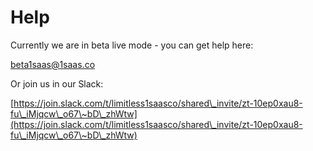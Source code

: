 # Help

Currently we are in beta live mode - you can get help here:

[beta1saas@1saas.co](mailto:beta1saas@1saas.co)

Or join us in our Slack:&#x20;

[https://join.slack.com/t/limitless1saasco/shared\_invite/zt-10ep0xau8-fu\_iMjqcw\_o67\~bD\_zhWtw](https://join.slack.com/t/limitless1saasco/shared\_invite/zt-10ep0xau8-fu\_iMjqcw\_o67\~bD\_zhWtw)
